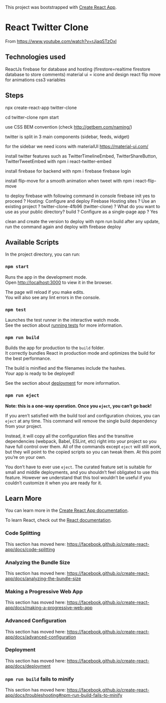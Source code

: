 This project was bootstrapped with [Create React App](https://github.com/facebook/create-react-app).

# React Twitter Clone

From https://www.youtube.com/watch?v=rJjaqSTzOxI

## Technologies used

ReactJs
firebase for database and hosting (firestore=realtime firestore database to store comments)
material ui = icone and design
react flip move for animations
css3 variables

## Steps

npx create-react-app twitter-clone

cd twitter-clone
npm start

use CSS BEM convention (check http://getbem.com/naming/)

twitter is split in 3 main components (sidebar, feeds, widget)

for the sidebar we need icons with materialUI
https://material-ui.com/

install twitter features such as 
    TwitterTimelineEmbed,
    TwitterShareButton,
    TwitterTweetEmbed with
npm i react-twitter-embed

install firebase for backend with
npm i firebase
firebase login

install flip-move for a smooth animation when tweet with 
npm i react-flip-move

to deploy firebase with following command in console
firebase init
yes to proceed
? Hosting: Configure and deploy Firebase Hosting sites
? Use an existing project
? twitter-clone-4fb96 (twitter-clone)
? What do you want to use as your public directory? build
? Configure as a single-page app ? Yes

clean and create the version to deploy with
npm run build
after any update, run the command again and deploy with
firebase deploy

## Available Scripts

In the project directory, you can run:

### `npm start`

Runs the app in the development mode.<br />
Open [http://localhost:3000](http://localhost:3000) to view it in the browser.

The page will reload if you make edits.<br />
You will also see any lint errors in the console.

### `npm test`

Launches the test runner in the interactive watch mode.<br />
See the section about [running tests](https://facebook.github.io/create-react-app/docs/running-tests) for more information.

### `npm run build`

Builds the app for production to the `build` folder.<br />
It correctly bundles React in production mode and optimizes the build for the best performance.

The build is minified and the filenames include the hashes.<br />
Your app is ready to be deployed!

See the section about [deployment](https://facebook.github.io/create-react-app/docs/deployment) for more information.

### `npm run eject`

**Note: this is a one-way operation. Once you `eject`, you can’t go back!**

If you aren’t satisfied with the build tool and configuration choices, you can `eject` at any time. This command will remove the single build dependency from your project.

Instead, it will copy all the configuration files and the transitive dependencies (webpack, Babel, ESLint, etc) right into your project so you have full control over them. All of the commands except `eject` will still work, but they will point to the copied scripts so you can tweak them. At this point you’re on your own.

You don’t have to ever use `eject`. The curated feature set is suitable for small and middle deployments, and you shouldn’t feel obligated to use this feature. However we understand that this tool wouldn’t be useful if you couldn’t customize it when you are ready for it.

## Learn More

You can learn more in the [Create React App documentation](https://facebook.github.io/create-react-app/docs/getting-started).

To learn React, check out the [React documentation](https://reactjs.org/).

### Code Splitting

This section has moved here: https://facebook.github.io/create-react-app/docs/code-splitting

### Analyzing the Bundle Size

This section has moved here: https://facebook.github.io/create-react-app/docs/analyzing-the-bundle-size

### Making a Progressive Web App

This section has moved here: https://facebook.github.io/create-react-app/docs/making-a-progressive-web-app

### Advanced Configuration

This section has moved here: https://facebook.github.io/create-react-app/docs/advanced-configuration

### Deployment

This section has moved here: https://facebook.github.io/create-react-app/docs/deployment

### `npm run build` fails to minify

This section has moved here: https://facebook.github.io/create-react-app/docs/troubleshooting#npm-run-build-fails-to-minify
